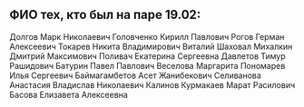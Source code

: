 ## ФИО тех, кто был на паре 19.02:

Долгов Марк Николаевич
Головченко Кирилл Павлович
Рогов Герман Алексеевич
Токарев Никита Владимирович
Виталий Шаховал
Михалкин Дмитрий Максимович
Поливач Екатерина Сергеевна
Давлетов Тимур Рашидович
Батурин Павел Павлович
Веселова Маргарита
Пономарев Илья Сергеевич
Баймагамбетов Асет Жанибекович
Селиванова Анастасия
Владислав Николаевич Калинов
Курмакаев Марат Расилович
Басова Елизавета Алексеевна